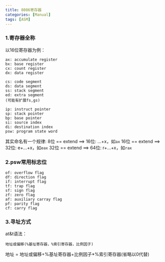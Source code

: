 ```yaml
---
title: 8086寄存器
categories: [Manual]
tags: [ASM]
---
```


### 1.寄存器全称

以16位寄存器为例：

    ax: accumulate register
    bx: base register
    cx: count register
    dx: data register

    cs: code segment
    ds: data segment
    ss: stack segment
    ed: extra segment
    (可能有扩展fs,gs)

    ip: instruct pointer
    sp: stack pointer
    bp: base pointer
    si: source index
    di: destination index
    psw: program state word

其实命名有一个规律:
8位  == extend ==> 16位: ...+x，如`ax`
16位 == extend ==> 32位: e+...+x，如`eax`
32位 == extend ==> 64位: r+...+x，如`rax`

### 2.psw常用标志位

    of: overflow flag
    df: direction flag
    if: interrupt flag
    tf: trap flag
    sf: sign flag
    zf: zero flag
    af: auxiliary carray flag
    pf: parity flag
    cf: carry flag

### 3.寻址方式

at&t语法：

    地址或偏移(%基址寄存器，%索引寄存器，比例因子)

地址 = 地址或偏移+%基址寄存器+比例因子*%索引寄存器(省略以0代替)

